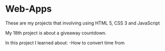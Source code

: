 # Web-Apps
These are my projects that involving using HTML 5, CSS 3 and JavaScript

My 18th project is about a giveaway countdown.

In this project I learned about: 
-How to convert time from 

